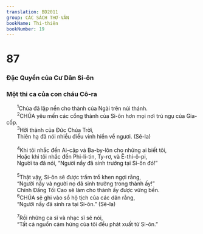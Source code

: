 ```yaml
---
translation: BD2011
group: CÁC SÁCH THƠ-VĂN
bookName: Thi-thiên 
bookNumber: 19
---
```


<div class="title"><h1>87</h1><h3>Ðặc Quyền của Cư Dân Si-ôn</h3><h3>Một thi ca của con cháu Cô-ra</h3></div>
<span class="verse thi_87_1">  <sup>1</sup>Chúa đã lập nền cho thành của Ngài trên núi thánh.<br/></span>
<span class="verse thi_87_2">  <sup>2</sup>CHÚA yêu mến các cổng thành của Si-ôn hơn mọi nơi trú ngụ của Gia-cốp.<br/></span>
<span class="verse thi_87_3">  <sup>3</sup>Hỡi thành của Ðức Chúa Trời,<br/>  Thiên hạ đã nói nhiều điều vinh hiển về ngươi. (Sê-la)<br/><br/></span>
<span class="verse thi_87_4">  <sup>4</sup>Khi tôi nhắc đến Ai-cập và Ba-by-lôn cho những ai biết tôi,<br/>  Hoặc khi tôi nhắc đến Phi-li-tin, Ty-rơ, và Ê-thi-ô-pi,<br/>  Người ta đã nói, “Người nầy đã sinh trưởng tại Si-ôn đó!” <br/><br/></span>
<span class="verse thi_87_5">  <sup>5</sup>Thật vậy, Si-ôn sẽ được trầm trồ khen ngợi rằng,<br/>  “Người nầy và người nọ đã sinh trưởng trong thành ấy!”<br/>  Chính Ðấng Tối Cao sẽ làm cho thành ấy được vững bền.<br/></span>
<span class="verse thi_87_6">  <sup>6</sup>CHÚA sẽ ghi vào sổ hộ tịch của các dân rằng,<br/>  “Người nầy đã sinh ra tại Si-ôn.” (Sê-la)<br/><br/></span>
<span class="verse thi_87_7">  <sup>7</sup>Rồi những ca sĩ và nhạc sĩ sẽ nói,<br/>  “Tất cả nguồn cảm hứng của tôi đều phát xuất từ Si-ôn.”<br/></span>
